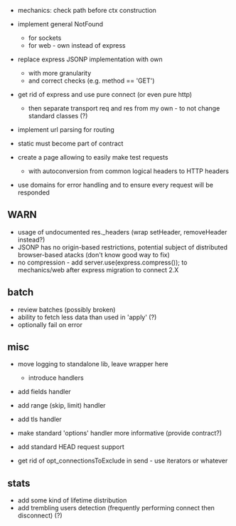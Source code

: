 * mechanics: check path before ctx construction

* implement general NotFound
	* for sockets
	* for web - own instead of express

* replace express JSONP implementation with own
	* with more granularity
	* and correct checks (e.g. method == 'GET')
* get rid of express and use pure connect (or even pure http)
	* then separate transport req and res from my own - to not change standard classes (?)

* implement url parsing for routing
* static must become part of contract

* create a page allowing to easily make test requests
	* with autoconversion from common logical headers to HTTP headers

* use domains for error handling and to ensure every request will be responded

## WARN

* usage of undocumented res._headers (wrap setHeader, removeHeader instead?)
* JSONP has no origin-based restrictions, potential subject of distributed browser-based atacks (don't know good way to fix)
* no compression - add server.use(express.compress()); to mechanics/web after express migration to connect 2.X

## batch

* review batches (possibly broken)
* ability to fetch less data than used in 'apply' (?)
* optionally fail on error

## misc

* move logging to standalone lib, leave wrapper here
	* introduce handlers

* add fields handler
* add range (skip, limit) handler
* add tls handler

* make standard 'options' handler more informative (provide contract?)
* add standard HEAD request support
* get rid of opt_connectionsToExclude in send - use iterators or whatever

## stats

* add some kind of lifetime distribution
* add trembling users detection (frequently performing connect then disconnect) (?)
